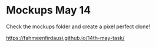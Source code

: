 # Mockups May 14

Check the mockups folder and create a pixel perfect clone!


 https://fahmeenfirdausi.github.io/14th-may-task/
